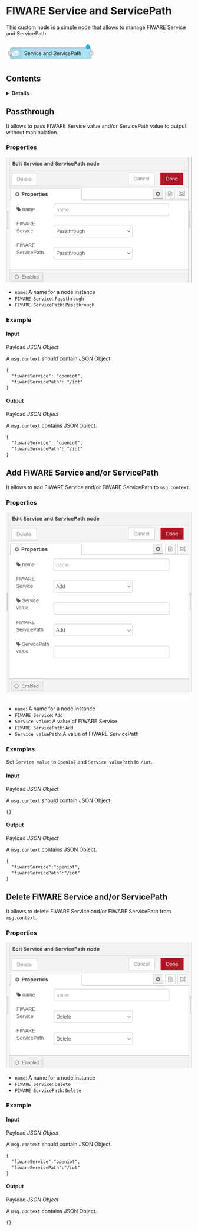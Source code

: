 # FIWARE Service and ServicePath

This custom node is a simple node that allows to manage FIWARE Service and ServicePath.

![](https://raw.githubusercontent.com/lets-fiware/node-red-contrib-letsfiware-NGSI/gh-pages/images/service-and-servicepath/service-and-servicepath-01.png)

## Contents

<details>
<summary><strong>Details</strong></summary>

-   [Passthrough](#passthrough)
-   [Add FIWARE Service and/or ServicePath](#add-fiware-service-andor-servicepath)
-   [Delete FIWARE Service and/or ServicePath](#delete-fiware-service-andor-servicepath)

</details>

## Passthrough

It allows to pass FIWARE Service value and/or ServicePath value to output without manipulation.

### Properties

![](https://raw.githubusercontent.com/lets-fiware/node-red-contrib-letsfiware-NGSI/gh-pages/images/service-and-servicepath/service-and-servicepath-02.png)

-   `name`: A name for a node instance
-   `FIWARE Service`: `Passthrough`
-   `FIWARE ServicePath`: `Passthrough`

### Example

#### Input

Payload *JSON Object*

A `msg.context` should contain JSON Object.

```
{
  "fiwareService": "openiot",
  "fiwareServicePath": "/iot"
}
```

#### Output

Payload *JSON Object*

A `msg.context` contains JSON Object.

```
{
  "fiwareService": "openiot",
  "fiwareServicePath": "/iot"
}
```

## Add FIWARE Service and/or ServicePath

It allows to add FIWARE Service and/or FIWARE ServicePath to `msg.context`.

### Properties

![](https://raw.githubusercontent.com/lets-fiware/node-red-contrib-letsfiware-NGSI/gh-pages/images/service-and-servicepath/service-and-servicepath-03.png)

-   `name`: A name for a node instance
-   `FIWARE Service`: `Add`
-   `Service value`: A value of FIWARE Service
-   `FIWARE ServicePath`: `Add`
-   `Service valuePath`: A value of FIWARE ServicePath

### Examples

Set `Service value` to `OpenIoT` and `Service valuePath` to `/iot`.

#### Input

Payload *JSON Object*

A `msg.context` should contain JSON Object.

```
{}
```

#### Output

Payload *JSON Object*

A `msg.context` contains JSON Object.

```
{
  "fiwareService":"openiot",
  "fiwareServicePath":"/iot"
}
```

## Delete FIWARE Service and/or ServicePath

It allows to delete FIWARE Service and/or FIWARE ServicePath from `msg.context`.

### Properties

![](https://raw.githubusercontent.com/lets-fiware/node-red-contrib-letsfiware-NGSI/gh-pages/images/service-and-servicepath/service-and-servicepath-04.png)

-   `name`: A name for a node instance
-   `FIWARE Service`: `Delete`
-   `FIWARE ServicePath`: `Delete`

### Example

#### Input

Payload *JSON Object*

A `msg.context` should contain JSON Object.

```
{
  "fiwareService":"openiot",
  "fiwareServicePath":"/iot"
}
```

#### Output

Payload *JSON Object*

A `msg.context` contains JSON Object.

```
{}
```
